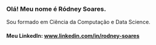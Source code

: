 ### Olá! Meu nome é Ródney Soares.
Sou formado em Ciência da Computação e Data Science. 

#### Meu LinkedIn: www.linkedin.com/in/rodney-soares
